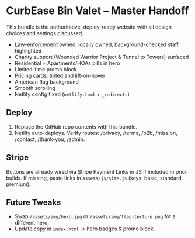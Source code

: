 
# CurbEase Bin Valet – Master Handoff

This bundle is the authoritative, deploy-ready website with all design choices and settings discussed.
- Law-enforcement owned, locally owned, background-checked staff highlighted
- Charity support (Wounded Warrior Project & Tunnel to Towers) surfaced
- Residential + Apartments/HOAs pills in hero
- Limited-time promo block
- Pricing cards: tinted and lift-on-hover
- American flag background
- Smooth scrolling
- Netlify config fixed (`netlify.toml` + `_redirects`)

## Deploy
1. Replace the GitHub repo contents with this bundle.
2. Netlify auto-deploys. Verify routes: /privacy, /terms, /b2b, /mission, /contact, /thank-you, /admin.

## Stripe
Buttons are already wired via Stripe Payment Links in JS if included in prior builds. If missing, paste links in `assets/js/site.js` (keys: basic, standard, premium).

## Future Tweaks
- Swap `/assets/img/hero.jpg` or `/assets/img/flag-texture.png` for a different hero.
- Update copy in `index.html` -> hero badges & promo block.
